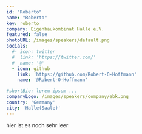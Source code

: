 ```yaml
---
id: "Roberto"
name: "Roberto"
key: roberto
company: Eigenbaukombinat Halle e.V.
featured: false
photoURL: /images/speakers/default.png
socials:
  #- icon: twitter
  #  link: 'https://twitter.com/'
  #  name: '@'
  - icon: github
    link: 'https://github.com/Robert-O-Hoffmann'
    name: '@Robert-O-Hoffmann'

#shortBio: lorem ipsum ...
companyLogo: /images/speakers/company/ebk.png
country: 'Germany'
city: 'Halle(Saale)'
---
```


hier ist es noch sehr leer
